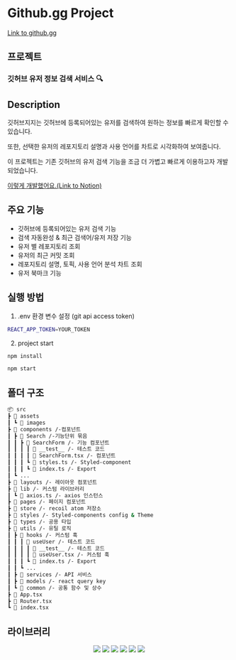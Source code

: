 # Github.gg Project

[Link to github.gg](https://d3c97fi8gf3kcj.cloudfront.net/)

## 프로젝트

### 깃허브 유저 정보 검색 서비스 🔍

## Description

깃허브지지는 깃허브에 등록되어있는 유저를 검색하여 원하는 정보를 빠르게 확인할 수 있습니다.

또한, 선택한 유저의 레포지토리 설명과 사용 언어를 차트로 시각화하여 보여줍니다.

이 프로젝트는 기존 깃허브의 유저 검색 기능을 조금 더 가볍고 빠르게 이용하고자 개발되었습니다.

[이렇게 개발했어요.(Link to Notion)](https://bustling-hosta-7bf.notion.site/Github-gg-aa13110e8a4044019ad60e856070e9fa)

## 주요 기능

- 깃허브에 등록되어있는 유저 검색 기능
- 검색 자동완성 & 최근 검색어/유저 저장 기능
- 유저 별 레포지토리 조회
- 유저의 최근 커밋 조회
- 레포지토리 설명, 토픽, 사용 언어 분석 차트 조회
- 유저 북마크 기능

## 실행 방법

1. .env 환경 변수 설정 (git api access token)

```bash
REACT_APP_TOKEN=YOUR_TOKEN
```

2. project start

```bash
npm install

npm start
```

## 폴더 구조

```bash
📦 src
┣ 📂 assets
┃ ┗ 📂 images
┣ 📂 components /-컴포넌트
┃ ┣ 📂 Search /-기능단위 묶음
┃ ┃ ┣ 📂 SearchForm /- 기능 컴포넌트
┃ ┃ ┃ ┃ 📂 __test__ /- 테스트 코드
┃ ┃ ┃ ┃ 📜 SearchForm.tsx /- 컴포넌트
┃ ┃ ┃ ┗ 📜 styles.ts /- Styled-component
┃ ┃ ┃ ┗ 📜 index.ts /- Export
┃ ┗ ...
┣ 📂 layouts /- 레이아웃 컴포넌트
┣ 📂 lib /- 커스텀 라이브러리
┃ ┗ 📜 axios.ts /- axios 인스턴스
┣ 📂 pages /- 페이지 컴포넌트
┣ 📂 store /- recoil atom 저장소
┣ 📂 styles /- Styled-components config & Theme
┣ 📂 types /- 공용 타입
┣ 📂 utils /- 유틸 로직
┃ ┣ 📂 hooks /- 커스텀 훅
┃ ┃ ┃ 📂 useUser /- 테스트 코드
┃ ┃ ┃ ┃ 📂 __test__ /- 테스트 코드
┃ ┃ ┃ ┃ 📜 useUser.tsx /- 커스텀 훅
┃ ┃ ┃ ┗ 📜 index.ts /- Export
┃ ┃ ┗ ...
┃ ┣ 📂 services /- API 서비스
┃ ┣ 📂 models /- react query key
┃ ┗ 📂 common /- 공통 함수 및 상수
┣ 📜 App.tsx
┣ 📜 Router.tsx
┗ 📜 index.tsx
```

## 라이브러리

<p align="center">
  <img src="https://img.shields.io/badge/react-v18.2.0-61DAFB">
  <img src="https://img.shields.io/badge/typescript-v4.8.4-3178C6">
  <img src="https://img.shields.io/badge/axios-v1.1.3-black"/>
  <img src="https://img.shields.io/badge/recoil-v0.7.6-blue">
  <img src="https://img.shields.io/badge/react query-v4.16.1-red">
  <img src="https://img.shields.io/badge/styled_components-v4.8.4-FF69B4">
</p>
